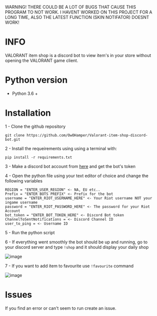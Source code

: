 WARNING! THERE COULD BE A LOT OF BUGS THAT CAUSE THIS PROGRAM TO NOT WORK.
I HAVENT WORKED ON THIS PROJECT FOR A LONG TIME, ALSO
THE LATEST FUNCTION (SKIN NOTIFATOR) DOESNT WORK!


# INFO
VALORANT item shop is a discord bot to view item's in your store without opening the VALORANT game client.

# Python version
- Python 3.6 +

# Installation

1 - Clone the github repository

`git clone https://github.com/OwOHamper/Valorant-item-shop-discord-bot.git`

2 - Install the requeirements using using a terminal with:

`pip install -r requirements.txt`

3 - Make a discord bot account from [here](https://discord.com/developers/applications/) and get the bot's token

4 - Open the python file using your text editor of choice and change the following variables

```
REGION = "ENTER_USER_REGION" <- NA, EU etc..
Prefix = "ENTER BOTS PREFIX" <- Prefix for the bot
username = "ENTER_RIOT_USERNAME_HERE" <- Your Riot username NOT your ingame username
password = "ENTER_RIOT_PASSWORD_HERE" <- The password for your Riot Account
bot_token = "ENTER_BOT_TOKEN_HERE" <- Discord Bot token
ChannelToSentNotifications = <- Discord Channel ID
user_to_ping = <- Username ID
```

5 - Run the python script

6 - If everything went smoothly the bot should be up and running, go to your discord server and type `!shop` and it should display your daily shop

![image](https://user-images.githubusercontent.com/74879467/113409254-31448280-93b1-11eb-9d7d-b7b3670d3fd4.png)

7 - If you want to add item to favourite use `!favourite` command

![image](https://user-images.githubusercontent.com/74879467/118840034-517bc280-b8c7-11eb-888f-58f1302e91b1.png)


# Issues

If you find an error or can't seem to run create an issue.

